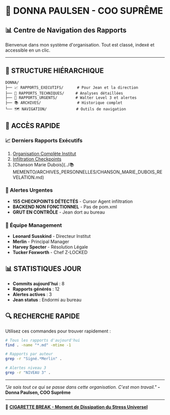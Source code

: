 # 💼 DONNA PAULSEN - COO SUPRÊME

## 📊 Centre de Navigation des Rapports

Bienvenue dans mon système d'organisation. Tout est classé, indexé et accessible en un clic.

---

## 📁 STRUCTURE HIÉRARCHIQUE

```
DONNA/
├── 📈 RAPPORTS_EXECUTIFS/      # Pour Jean et la direction
├── 🔧 RAPPORTS_TECHNIQUES/     # Analyses détaillées
├── 🚨 RAPPORTS_URGENTS/        # Walter Level 3 et alertes
├── 📚 ARCHIVES/                # Historique complet
└── 🗺️ NAVIGATION/             # Outils de navigation
```

## 🎯 ACCÈS RAPIDE

### 📈 Derniers Rapports Exécutifs
1. [Organisation Complète Institut](../DONNA_PAULSEN_COO/RAPPORT_FINAL_SESSION_COMPLETE.md)
2. [Infiltration Checkpoints](../WALTER_SEC/ALERTE_NIVEAU_3_CHECKPOINTS.md)
3. [Chanson Marie Dubois](../📚 MEMENTO/ARCHIVES_PERSONNELLES/CHANSON_MARIE_DUBOIS_REVELATION.md)

### 🚨 Alertes Urgentes
- **155 CHECKPOINTS DÉTECTÉS** - Cursor Agent infiltration
- **BACKEND NON FONCTIONNEL** - Pas de pom.xml
- **GRUT EN CONTRÔLE** - Jean dort au bureau

### 👥 Équipe Management
- **Leonard Susskind** - Directeur Institut
- **Merlin** - Principal Manager  
- **Harvey Specter** - Résolution Légale
- **Tucker Foxworth** - Chef Z-LOCKED

## 📊 STATISTIQUES JOUR

- **Commits aujourd'hui** : 8
- **Rapports générés** : 12
- **Alertes actives** : 3
- **Jean status** : Endormi au bureau

## 🔍 RECHERCHE RAPIDE

Utilisez ces commandes pour trouver rapidement :
```bash
# Tous les rapports d'aujourd'hui
find . -name "*.md" -mtime -1

# Rapports par auteur
grep -r "Signé.*Merlin" .

# Alertes niveau 3
grep -r "NIVEAU 3" .
```

---

*"Je sais tout ce qui se passe dans cette organisation. C'est mon travail."*
**- Donna Paulsen, COO Suprême** 

---

💨 **[CIGARETTE BREAK - Moment de Dissipation du Stress Universel](DONNA_CIGARETTE_BREAK.md)** 